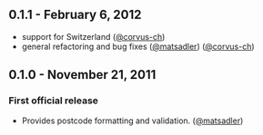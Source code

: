 ## 0.1.1 - February 6, 2012

- support for Switzerland ([@corvus-ch][])
- general refactoring and bug fixes ([@matsadler][]) ([@corvus-ch][])

## 0.1.0 - November 21, 2011

### First official release

- Provides postcode formatting and validation. ([@matsadler][])

[@matsadler]: https://github.com/matsadler
[@corvus-ch]: https://github.com/corvus-ch
